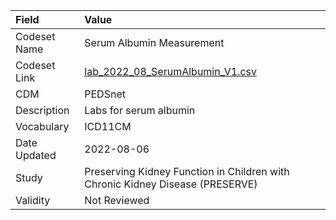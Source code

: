|Field        |Value                                                                         |
|:------------|:-----------------------------------------------------------------------------|
|Codeset Name |Serum Albumin Measurement                                                     |
|Codeset Link |[lab_2022_08_SerumAlbumin_V1.csv](https://github.com/PEDSnet/Variable-Dictionary/blob/main/lab_meas/lab_2022_08_SerumAlbumin_V1.csv)|
|CDM          |PEDSnet                                                                       |
|Description  |Labs for serum albumin                                                        |
|Vocabulary   |ICD11CM                                                                       |
|Date Updated |2022-08-06                                                                    |
|Study        |Preserving Kidney Function in Children with Chronic Kidney Disease (PRESERVE) |
|Validity     |Not Reviewed                                                                  |
